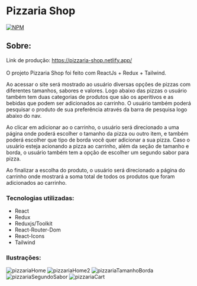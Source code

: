 # Pizzaria Shop
[![NPM](https://img.shields.io/npm/l/react)](https://github.com/eduardomartins09/Pizzaria_Shop/blob/main/LICENSE) 

## Sobre: 
Link de produção: https://pizzaria-shop.netlify.app/
<br />
<br />
O projeto Pizzaria Shop foi feito com ReactJs + Redux + Tailwind.

Ao acessar o site será mostrado ao usuário diversas opções de pizzas com diferentes tamanhos, sabores e valores. Logo abaixo das pizzas o usuário também tem duas categorias de produtos que são os aperitivos e as bebidas que podem ser adicionados ao carrinho. O usuário também poderá pesquisar o produto de sua preferência através da barra de pesquisa logo abaixo do nav.

Ao clicar em adicionar ao o carrinho, o usuário será direcionado a uma página onde poderá escolher o tamanho da pizza ou outro item, e também poderá escolher que tipo de borda você quer adicionar a sua pizza. Caso o usuário esteja acionando a pizza ao carrinho, além da seção de tamanho e borda, o usuário também tem a opção de escolher um segundo sabor para pizza. 
 
Ao finalizar a escolha do produto, o usuário será direcionado a página do carrinho onde mostrará a soma total de todos os produtos que foram adicionados ao carrinho.

### Tecnologias utilizadas:
- React
- Redux
- Reduxjs/Toolkit
- React-Router-Dom
- React-Icons
- Tailwind

### Ilustrações: 
![pizzariaHome](https://github.com/eduardomartins09/Pizzaria_Shop/assets/102693577/a1b8485c-8c44-47a3-9f10-316b903d77e3)
![pizzariaHome2](https://github.com/eduardomartins09/Pizzaria_Shop/assets/102693577/1ad67486-413e-4a76-a22b-fc12aea9b14a)
![pizzariaTamanhoBorda](https://github.com/eduardomartins09/Pizzaria_Shop/assets/102693577/2033ec23-3acd-48c0-b9c7-62e4006ef728)
![pizzariaSegundoSabor](https://github.com/eduardomartins09/Pizzaria_Shop/assets/102693577/26e330bc-7bf0-4f71-a61f-39d9e0b98aa7)
![pizzariaCart](https://github.com/eduardomartins09/Pizzaria_Shop/assets/102693577/e1468e3a-bd46-4f92-99b9-4c9e60d0f50d)

